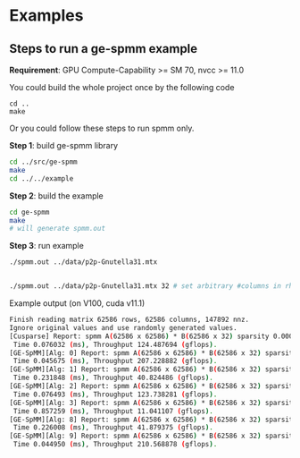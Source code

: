 # Examples

## Steps to run a ge-spmm example

**Requirement**: GPU Compute-Capability >= SM 70, nvcc >= 11.0

You could build the whole project once by the following code

```
cd ..
make
```

Or you could follow these steps to run spmm only.

**Step 1**: build ge-spmm library

```bash
cd ../src/ge-spmm
make
cd ../../example
```

**Step 2**: build the example

```bash
cd ge-spmm
make
# will generate spmm.out
```

**Step 3**: run example

```bash
./spmm.out ../data/p2p-Gnutella31.mtx


./spmm.out ../data/p2p-Gnutella31.mtx 32 # set arbitrary #columns in rhs dense matrix

```

Example output (on V100, cuda v11.1)

```bash
Finish reading matrix 62586 rows, 62586 columns, 147892 nnz.
Ignore original values and use randomly generated values.
[Cusparse] Report: spmm A(62586 x 62586) * B(62586 x 32) sparsity 0.000038 (nnz=147892)
 Time 0.076032 (ms), Throughput 124.487694 (gflops).
[GE-SpMM][Alg: 0] Report: spmm A(62586 x 62586) * B(62586 x 32) sparsity 0.000038 (nnz=147892)
 Time 0.045675 (ms), Throughput 207.228882 (gflops).
[GE-SpMM][Alg: 1] Report: spmm A(62586 x 62586) * B(62586 x 32) sparsity 0.000038 (nnz=147892)
 Time 0.231848 (ms), Throughput 40.824486 (gflops).
[GE-SpMM][Alg: 2] Report: spmm A(62586 x 62586) * B(62586 x 32) sparsity 0.000038 (nnz=147892)
 Time 0.076493 (ms), Throughput 123.738281 (gflops).
[GE-SpMM][Alg: 3] Report: spmm A(62586 x 62586) * B(62586 x 32) sparsity 0.000038 (nnz=147892)
 Time 0.857259 (ms), Throughput 11.041107 (gflops).
[GE-SpMM][Alg: 8] Report: spmm A(62586 x 62586) * B(62586 x 32) sparsity 0.000038 (nnz=147892)
 Time 0.226008 (ms), Throughput 41.879375 (gflops).
[GE-SpMM][Alg: 9] Report: spmm A(62586 x 62586) * B(62586 x 32) sparsity 0.000038 (nnz=147892)
 Time 0.044950 (ms), Throughput 210.568878 (gflops).
```
